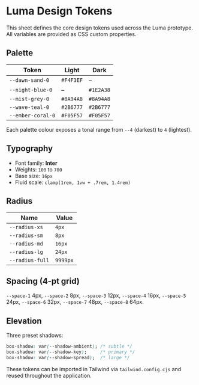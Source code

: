 # Luma Design Tokens

This sheet defines the core design tokens used across the Luma prototype. All variables are provided as CSS custom properties.

## Palette

| Token | Light | Dark |
|-------|-------|------|
| `--dawn-sand-0` | `#F4F3EF` | – |
| `--night-blue-0` | – | `#1E2A38` |
| `--mist-grey-0` | `#8A94A8` | `#8A94A8` |
| `--wave-teal-0` | `#2B6777` | `#2B6777` |
| `--ember-coral-0` | `#F05F57` | `#F05F57` |

Each palette colour exposes a tonal range from `--4` (darkest) to `4` (lightest).

## Typography

- Font family: **Inter**
- Weights: `100` to `700`
- Base size: `16px`
- Fluid scale: `clamp(1rem, 1vw + .7rem, 1.4rem)`

## Radius

| Name | Value |
|------|-------|
| `--radius-xs` | `4px` |
| `--radius-sm` | `8px` |
| `--radius-md` | `16px` |
| `--radius-lg` | `24px` |
| `--radius-full` | `9999px` |

## Spacing (4‑pt grid)

`--space-1` 4px, `--space-2` 8px, `--space-3` 12px, `--space-4` 16px,
`--space-5` 24px, `--space-6` 32px, `--space-7` 48px, `--space-8` 64px.

## Elevation

Three preset shadows:

```css
box-shadow: var(--shadow-ambient); /* subtle */
box-shadow: var(--shadow-key);     /* primary */
box-shadow: var(--shadow-spread);  /* large */
```

These tokens can be imported in Tailwind via `tailwind.config.cjs` and reused throughout the application.
